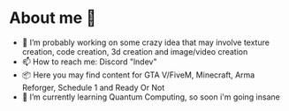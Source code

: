 # About me 📡

- 🔭 I’m probably working on some crazy idea that may involve texture creation, code creation, 3d creation and image/video creation
- 📫 How to reach me: Discord "lndev"
- 📦 Here you may find content for GTA V/FiveM, Minecraft, Arma Reforger, Schedule 1 and Ready Or Not
- 🌱 I’m currently learning Quantum Computing, so soon i'm going insane


<!--
**LN-Development/LN-Development** is a ✨ _special_ ✨ repository because its `README.md` (this file) appears on your GitHub profile.

Here are some ideas to get you started:

- 🔭 I’m currently working on ...
- 🌱 I’m currently learning ...
- 👯 I’m looking to collaborate on ...
- 🤔 I’m looking for help with ...
- 💬 Ask me about ...
- 📫 How to reach me: ...
- 😄 Pronouns: ...
- ⚡ Fun fact: ...    
-->
